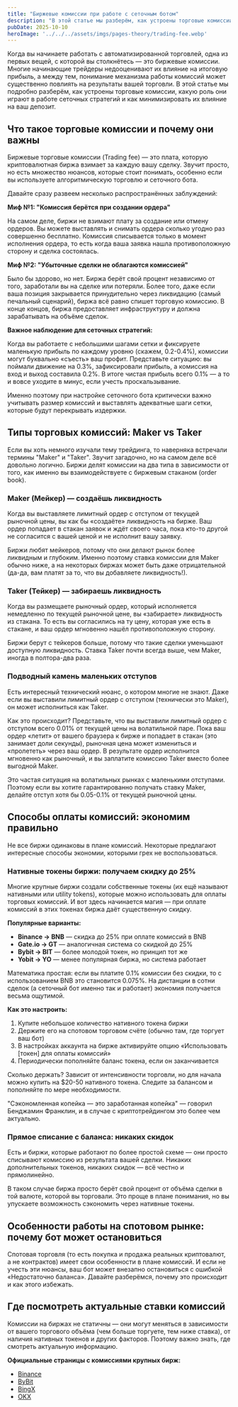 ```yaml
---
title: "Биржевые комиссии при работе с сеточным ботом"
description: "В этой статье мы разберём, как устроены торговые комиссии, какую роль они играют и как минимизировать их влияние"
pubDate: 2025-10-10
heroImage: '../../../assets/imgs/pages-theory/trading-fee.webp'
---
```


<!--{
    "url": "https://help.veles.finance/ru/%d0%b1%d0%b8%d1%80%d0%b6%d0%b5%d0%b2%d1%8b%d0%b5-%d0%ba%d0%be%d0%bc%d0%b8%d1%81%d1%81%d0%b8%d0%b8-%d0%b7%d0%b0-%d1%81%d0%b4%d0%b5%d0%bb%d0%ba%d0%b8/",
    "title": "Биржевые комиссии за сделки — Veles Help Center"
}-->

Когда вы начинаете работать с автоматизированной торговлей, одна из первых вещей, с которой вы столкнётесь — это биржевые комиссии. Многие начинающие трейдеры недооценивают их влияние на итоговую прибыль, а между тем, понимание механизма работы комиссий может существенно повлиять на результаты вашей торговли. В этой статье мы подробно разберём, как устроены торговые комиссии, какую роль они играют в работе сеточных стратегий и как минимизировать их влияние на ваш депозит.

## Что такое торговые комиссии и почему они важны

Биржевые торговые комиссии (Trading fee) — это плата, которую криптовалютная биржа взимает за каждую вашу сделку. Звучит просто, но есть множество нюансов, которые стоит понимать, особенно если вы используете алгоритмическую торговлю и сеточного бота.

Давайте сразу развеем несколько распространённых заблуждений:

**Миф №1: "Комиссия берётся при создании ордера"**

На самом деле, биржи не взимают плату за создание или отмену ордеров. Вы можете выставлять и снимать ордера сколько угодно раз совершенно бесплатно. Комиссия списывается только в момент исполнения ордера, то есть когда ваша заявка нашла противоположную сторону и сделка состоялась.

**Миф №2: "Убыточные сделки не облагаются комиссией"**

Было бы здорово, но нет. Биржа берёт свой процент независимо от того, заработали вы на сделке или потеряли. Более того, даже если ваша позиция закрывается принудительно через ликвидацию (самый печальный сценарий), биржа всё равно спишет торговую комиссию. В конце концов, биржа предоставляет инфраструктуру и должна зарабатывать на объёме сделок.

**Важное наблюдение для сеточных стратегий:**

Когда вы работаете с небольшими шагами сетки и фиксируете маленькую прибыль по каждому уровню (скажем, 0.2-0.4%), комиссии могут буквально «съесть» ваш профит. Представьте ситуацию: вы поймали движение на 0.3%, зафиксировали прибыль, а комиссия на вход и выход составила 0.2%. В итоге чистая прибыль всего 0.1% — а то и вовсе уходите в минус, если учесть проскальзывание.

Именно поэтому при настройке сеточного бота критически важно учитывать размер комиссий и выставлять адекватные шаги сетки, которые будут перекрывать издержки.

## Типы торговых комиссий: Maker vs Taker

Если вы хоть немного изучали тему трейдинга, то наверняка встречали термины "Maker" и "Taker". Звучит загадочно, но на самом деле всё довольно логично. Биржи делят комиссии на два типа в зависимости от того, как именно вы взаимодействуете с биржевым стаканом (order book).

### Maker (Мейкер) — создаёшь ликвидность

Когда вы выставляете лимитный ордер с отступом от текущей рыночной цены, вы как бы «создаёте» ликвидность на бирже. Ваш ордер попадает в стакан заявок и ждёт своего часа, пока кто-то другой не согласится с вашей ценой и не исполнит вашу заявку.

Биржи любят мейкеров, потому что они делают рынок более ликвидным и глубоким. Именно поэтому ставка комиссии для Maker обычно ниже, а на некоторых биржах может быть даже отрицательной (да-да, вам платят за то, что вы добавляете ликвидность!).

### Taker (Тейкер) — забираешь ликвидность

Когда вы размещаете рыночный ордер, который исполняется немедленно по текущей рыночной цене, вы «забираете» ликвидность из стакана. То есть вы согласились на ту цену, которая уже есть в стакане, и ваш ордер мгновенно нашёл противоположную сторону.

Биржи берут с тейкеров больше, потому что такие сделки уменьшают доступную ликвидность. Ставка Taker почти всегда выше, чем Maker, иногда в полтора-два раза.

### Подводный камень маленьких отступов

Есть интересный технический нюанс, о котором многие не знают. Даже если вы выставили лимитный ордер с отступом (технически это Maker), он может исполниться как Taker.

Как это происходит? Представьте, что вы выставили лимитный ордер с отступом всего 0.01% от текущей цены на волатильной паре. Пока ваш ордер «летит» от вашего браузера к бирже и попадает в стакан (это занимает доли секунды), рыночная цена может измениться и «пролететь» через ваш ордер. В результате ордер исполнится мгновенно как рыночный, и вы заплатите комиссию Taker вместо более выгодной Maker.

Это частая ситуация на волатильных рынках с маленькими отступами. Поэтому если вы хотите гарантированно получать ставку Maker, делайте отступ хотя бы 0.05-0.1% от текущей рыночной цены.

<!-- ## Какие типы ордеров использует Craft Trade Bot -->

<!-- Понимание того, какие ордера использует ваш бот, поможет вам правильно оценить издержки на комиссии и оптимизировать настройки стратегии. -->

<!-- ### Лимитные ордера (комиссия Maker) -->

<!-- Это основа работы любого сеточного бота. Лимитные ордера выставляются с отступом от текущей цены и ждут, пока рынок до них дойдёт. Благодаря этому вы платите меньшую комиссию и можете размещать заявки на более выгодных для себя уровнях. -->

<!-- **Craft Trade Bot использует лимитные ордера для:** -->

<!-- - **Уровней торговой сетки** — главная фишка сеточной торговли. Бот расставляет сетку из лимитных ордеров выше и ниже текущей цены, создавая «ловушки» для рыночных колебаний -->
<!-- - **Ордеров тейк-профита** — когда вы фиксируете прибыль с процентным отступом от цены входа -->
<!-- - **Мультитейков** — если вы используете множественные уровни фиксации прибыли, каждый из них выставляется как лимитный ордер -->

<!-- Преимущество лимитных ордеров в том, что вы контролируете цену исполнения и платите минимальную комиссию. Недостаток — нет гарантии, что ордер исполнится, если цена не дойдёт до вашего уровня. -->

<!-- ### Рыночные ордера (комиссия Taker) -->

<!-- Рыночные ордера используются тогда, когда скорость важнее цены. Вы говорите бирже: «Купи/продай прямо сейчас по текущей рыночной цене, мне неважно какой». Такие ордера исполняются мгновенно, но вы платите более высокую комиссию и можете словить проскальзывание на волатильном рынке. -->

<!-- **Craft Trade Bot использует рыночные ордера для:** -->

<!-- - **Экстренного закрытия позиции** — когда вы вручную останавливаете бота или выставили отступ = 0 -->
<!-- - **Стоп-лосс ордеров** — защита от больших убытков должна срабатывать мгновенно -->
<!-- - **Переноса стоп-лосса в безубыток** — когда позиция достигла определённого профита и вы защищаете накопленную прибыль -->
<!-- - **Закрытия по сигналу индикатора** — если стратегия предполагает выход по техническому сигналу, это делается рыночным ордером для гарантии исполнения -->

<!-- Рыночные ордера — это ваша «красная кнопка». Их не должно быть много, но когда они нужны, они должны срабатывать безотказно. -->

## Способы оплаты комиссий: экономим правильно

Не все биржи одинаковы в плане комиссий. Некоторые предлагают интересные способы экономии, которыми грех не воспользоваться.

### Нативные токены биржи: получаем скидку до 25%

Многие крупные биржи создали собственные токены (их ещё называют нативными или utility tokens), которые можно использовать для оплаты торговых комиссий. И вот здесь начинается магия — при оплате комиссий в этих токенах биржа даёт существенную скидку.

**Популярные варианты:**

- **Binance → BNB** — скидка до 25% при оплате комиссий в BNB
- **Gate.io → GT** — аналогичная система со скидкой до 25%
- **Bybit → BIT** — более молодой токен, но принцип тот же
- **Yobit → YO** — менее популярная биржа, но система работает

Математика простая: если вы платите 0.1% комиссии без скидки, то с использованием BNB это становится 0.075%. На дистанции в сотни сделок (а сеточный бот именно так и работает) экономия получается весьма ощутимой.

**Как это настроить:**

1. Купите небольшое количество нативного токена биржи
2. Держите его на спотовом торговом счёте (обычно там, где торгует ваш бот)
3. В настройках аккаунта на бирже активируйте опцию «Использовать [токен] для оплаты комиссий»
4. Периодически пополняйте баланс токена, если он заканчивается

Сколько держать? Зависит от интенсивности торговли, но для начала можно купить на $20-50 нативного токена. Следите за балансом и пополняйте по мере необходимости.

"Сэкономленная копейка — это заработанная копейка" — говорил Бенджамин Франклин, и в случае с криптотрейдингом это более чем актуально.

### Прямое списание с баланса: никаких скидок

Есть и биржи, которые работают по более простой схеме — они просто списывают комиссию из результата вашей сделки. Никаких дополнительных токенов, никаких скидок — всё честно и прямолинейно.

В таком случае биржа просто берёт свой процент от объёма сделки в той валюте, которой вы торговали. Это проще в плане понимания, но вы упускаете возможность сэкономить через нативные токены.

## Особенности работы на спотовом рынке: почему бот может остановиться

Спотовая торговля (то есть покупка и продажа реальных криптовалют, а не контрактов) имеет свои особенности в плане комиссий. И если не учесть эти нюансы, ваш бот может внезапно остановиться с ошибкой «Недостаточно баланса». Давайте разберёмся, почему это происходит и как этого избежать.

<!-- ### Проблема «исчезающего» баланса -->

<!-- Представьте стандартную ситуацию: ваш Craft Trade Bot работает на паре ETH/USDT. Сработал уровень сетки, бот купил 1 ETH за USDT. Всё хорошо, позиция открыта. Но вот тут начинается интересное. -->

<!-- Биржа взимает комиссию в базовой валюте торговой пары. Для пары ETH/USDT базовая валюта — это ETH. То есть комиссия спишется в эфире. -->

<!-- **Что происходит:** -->
<!-- 1. Бот покупает 1 ETH -->
<!-- 2. Биржа списывает комиссию ~0.001 ETH (при ставке 0.1%) -->
<!-- 3. На балансе оказывается 0.999 ETH -->

<!-- Теперь внимание! Когда придёт время закрывать позицию (продавать ETH обратно в USDT), бот попытается продать ровно 1 ETH — потому что именно столько он покупал по логике своей работы. -->

<!-- Но у вас же только 0.999 ETH! Не хватает 0.001 ETH. -->

<!-- Результат: бот выдаёт ошибку «Insufficient balance» (недостаточно баланса) и останавливается. Позиция зависает в открытом состоянии, бот не может её закрыть автоматически. -->

<!-- Неприятная ситуация, особенно если вы не следите за ботом онлайн 24/7. А если учесть, что сеточный бот совершает десятки и сотни сделок, эта проблема будет возникать регулярно. -->

<!-- ### Решение: создайте резервный фонд -->

<!-- Решение на самом деле простое и очевидное — нужно заранее купить небольшой запас торгуемой криптовалюты и держать его на балансе отдельно от торговли. -->

<!-- **Пошаговая инструкция:** -->

<!-- 1. **Рассчитайте размер резерва**   -->
   <!-- Минимум 0.3-0.5% от размера депозита бота. Если бот торгует депозитом в $1000, купите криптовалюты на $3-5. Лучше взять с запасом — 0.5-1% от депозита, чтобы хватило надолго. -->

<!-- 2. **Купите актив заранее**   -->
   <!-- Перед запуском бота купите нужное количество базовой валюты пары. Для ETH/USDT купите немного ETH, для BTC/USDT — немного BTC и так далее. -->

<!-- 3. **Не трогайте этот резерв**   -->
   <!-- Это важно! Резерв не участвует в торговле, он просто лежит на балансе. Когда бот будет покупать и продавать, комиссии будут списываться из этого запаса, и бот сможет спокойно закрывать позиции. -->

<!-- 4. **Пополняйте по мере необходимости**   -->
   <!-- Если бот работает долго и активно, резерв постепенно уменьшается. Следите за балансом и периодически пополняйте запас. -->

<!-- Эти несколько долларов резерва избавят вас от головной боли и внезапных остановок бота. Поверьте, оно того стоит. -->

<!-- ### Проблема накопления «пыли» -->

<!-- Есть ещё один технический нюанс работы на споте, который может показаться незначительным, но на длинной дистанции становится заметным. Это так называемая «пыль» (dust) — мелкие остатки криптовалюты, которые невозможно продать. -->

<!-- Дело в том, что биржи устанавливают ограничения на точность объёмов ордеров. Для большинства пар это 4 знака после запятой. То есть вы можете продать 0.0001 BTC, но не можете продать 0.00001 BTC — биржа просто не примет такой ордер. -->

<!-- **Как формируется пыль:** -->

<!-- 1. Бот покупает 0.01 ETH -->
<!-- 2. Комиссия списывается: 0.00001 ETH -->
<!-- 3. На балансе: 0.00999 ETH -->
<!-- 4. Бот продаёт максимум возможный объём: 0.0099 ETH (4 знака) -->
<!-- 5. Остаётся: 0.00009 ETH -->

<!-- Эти 0.00009 ETH — и есть пыль. Они лежат на балансе, но продать их напрямую невозможно. После каждой сделки такая пыль накапливается. -->

<!-- **Что делать с пылью:** -->

<!-- - **Копить до значимой суммы** — если бот работает долго, пыль может накопиться до объёма, который уже можно продать -->
<!-- - **Конвертировать в нативный токен** — большинство бирж предлагают специальную функцию конвертации мелких остатков (dust conversion). На Binance это конвертация в BNB, на Bybit — в BIT. Обычно это делается несколькими кликами в интерфейсе биржи -->
<!-- - **Просто не обращать внимания** — если суммы совсем мизерные ($0.1-0.5), можно просто не забивать голову -->

<!-- В профиле Craft Trade Bot вы можете видеть статистику накопленной пыли на странице статистики — это помогает держать руку на пульсе и понимать, сколько средств "заморожено" в остатках. -->

<!-- ## Торговля в LONG vs SHORT: разница в подходе к комиссиям -->

<!-- Направление вашей торговли (покупка с расчётом на рост или продажа с расчётом на падение) существенно влияет на то, как комиссии взаимодействуют с вашим балансом. -->

<!-- ### LONG позиции: покупаем актив в ожидании роста -->

<!-- Когда вы торгуете в лонг на споте, бот покупает криптовалюту (например, ETH), держит её, а потом продаёт дороже. Именно в этом направлении проявляются все те проблемы с балансом и пылью, о которых мы говорили выше. -->

<!-- **Особенности LONG торговли:** -->
<!-- - Комиссия списывается в базовой валюте (ETH, BTC и т.д.) -->
<!-- - **Обязательно нужен резервный запас** криптовалюты -->
<!-- - Накапливается пыль после каждого цикла покупки-продажи -->
<!-- - Требует чуть больше внимания к балансам -->

<!-- **Пример:**   -->
<!-- Бот покупает 1 ETH. Комиссия ~0.001 ETH. Вы получаете 0.999 ETH на баланс. Потом ETH дорожает, бот продаёт. Комиссия при продаже списывается уже в USDT, это не проблема. Но при покупке нужно было иметь запас ETH. -->

<!-- ### SHORT позиции: продаём актив в ожидании падения -->

<!-- Торговля в шорт на споте означает, что бот сначала продаёт криптовалюту (которая уже есть у вас или была куплена заранее), а потом выкупает её обратно дешевле, фиксируя разницу. -->

<!-- В шорт-торговле проблема с недостатком баланса проявляется гораздо реже, а чаще вообще не возникает. Почему? -->

<!-- **Особенности SHORT торговли:** -->
<!-- - Комиссия списывается в котируемой валюте (USDT, BUSD и т.д.) -->
<!-- - Процент профита обычно с лихвой перекрывает комиссии -->
<!-- - Практически не возникает проблем с балансом -->
<!-- - Пыль не накапливается в базовой валюте -->

<!-- **Пример:**   -->
<!-- Бот продаёт 1 ETH по цене 2000 USDT. Получает 1998 USDT (минус 2 USDT комиссия). Когда приходит время выкупать обратно при падении на 0.5%, целевая цена будет около 1990 USDT. При покупке 1 ETH за 1990 USDT комиссия составит ~2 USDT, и у вас останется запас около 6 USDT. Средств достаточно, проблем нет. -->

<!-- **Тем не менее**, даже для шорт-торговли рекомендуется иметь небольшой запас стейблкоинов помимо основного депозита — на всякий случай, для подстраховки. -->

<!-- ## Комиссия за финансирование: фьючерсная «подписка» -->

<!-- Если вы торгуете на фьючерсном рынке (perpetual futures), то помимо торговых комиссий за сделки, вас ждёт ещё один вид издержек — funding fee, или комиссия за финансирование. -->

<!-- **Что это такое:**   -->
<!-- Funding fee — это периодические платежи между лонговыми и шортовыми позициями, которые помогают удерживать цену фьючерса близко к спотовой цене базового актива. Это своего рода «арендная плата» за удержание позиции. -->

<!-- **Как это работает:** -->
<!-- - Комиссия начисляется каждые 4-8 часов (зависит от биржи) -->
<!-- - Ставка постоянно меняется в зависимости от рыночных условий -->
<!-- - Если funding положительный — лонги платят шортам -->
<!-- - Если funding отрицательный — шорты платят лонгам -->

<!-- **Важные моменты для сеточной торговли:** -->

<!-- 1. **Funding может работать на вас или против вас**   -->
   <!-- На бычьем рынке funding обычно положительный, и если вы в лонге, придётся платить. На медвежьем — наоборот, вам могут платить за удержание шорта. -->

<!-- 2. **Частые начисления**   -->
   <!-- Если ваша позиция открыта долго, funding списывается многократно. Это может съесть значительную часть прибыли на боковом рынке. -->

<!-- 3. **Учитывается в PnL**   -->
   <!-- Все списанные и начисленные funding отображаются в «Реализованном PnL» вашей позиции. Не пугайтесь, если там видите множество мелких списаний — это нормально. -->

<!-- **Где смотреть текущий funding:**   -->
<!-- На всех крупных биржах ставка funding отображается на странице торговой пары. Обычно это указано как процент (например, 0.01% или -0.005%) и время до следующего начисления. -->

<!-- Для краткосрочных сеточных стратегий funding обычно не критичен — позиции закрываются быстро, и вы просто не успеваете «поймать» много начислений. Но если стратегия предполагает удержание позиций по несколько дней — стоит держать funding в голове. -->

<!-- ## Влияние комиссий на сеточную стратегию: критический фактор -->

<!-- Теперь, когда мы разобрали все виды комиссий, давайте поговорим о том, почему это особенно важно именно для сеточной торговли. -->

<!-- Сеточная стратегия работает на большом количестве мелких сделок. Это её суть — поймать множество небольших колебаний цены и заработать на каждом. Один уровень сетки принёс 0.3% профита, второй — ещё 0.4%, третий — 0.5%, и так далее. В сумме за день может накопиться приличный результат. -->

<!-- Но вот проблема: каждая сделка облагается комиссией. И если на одной-двух сделках в день это незаметно, то на 50-100 сделках в день комиссии превращаются в серьёзную статью расходов. -->

<!-- **Давайте посчитаем:** -->
<!-- - Комиссия на вход: 0.1% (Maker) -->
<!-- - Комиссия на выход: 0.1% (Maker) -->
<!-- - Итого на один цикл: 0.2% -->
<!-- - 100 сделок в день: 0.2% × 100 = 20% от оборота! -->

<!-- Конечно, это 20% от оборота, а не от депозита, но всё равно впечатляет. Если ваш депозит $1000, а дневной оборот $5000 (вполне реально для активного сеточного бота), то комиссии составят $100 в день. За месяц это $3000 комиссий! -->

<!-- **Практические выводы для настройки бота:** -->

<!-- 1. **Шаг сетки должен перекрывать двойную комиссию**   -->
   <!-- Если комиссия 0.1%, минимальный шаг сетки должен быть хотя бы 0.3-0.4%, чтобы после вычета комиссий на вход и выход оставалась чистая прибыль. -->

<!-- 2. **Используйте лимитные ордера где возможно**   -->
   <!-- Ставка Maker может быть в 2 раза ниже Taker. На дистанции это огромная разница. Craft Trade Bot по умолчанию использует лимитные ордера для сетки — это правильно. -->

<!-- 3. **Активируйте скидки через нативные токены**   -->
   <!-- 25% скидка — это не мелочь. В примере выше это превращает $3000 комиссий в $2250. Экономия $750 в месяц! -->

<!-- 4. **Не гонитесь за слишком частыми сделками**   -->
   <!-- Иногда лучше поставить более широкую сетку и реже закрывать позиции, но с бОльшим профитом на сделку. Качество важнее количества. -->

<!-- 5. **Мониторьте статистику**   -->
   <!-- Craft Trade Bot показывает сумму уплаченных комиссий. Регулярно смотрите эту цифру и соотносите с общей прибылью. Если комиссии съедают больше 30-40% прибыли — пора пересматривать настройки. -->

## Где посмотреть актуальные ставки комиссий

Комиссии на биржах не статичны — они могут меняться в зависимости от вашего торгового объёма (чем больше торгуете, тем ниже ставка), от наличия нативных токенов и других факторов. Поэтому важно знать, где смотреть актуальную информацию.

**Официальные страницы с комиссиями крупных бирж:**

- [Binance](https://www.binance.com/ru/fee/schedule)
- [ByBit](https://www.bybit.com/en/announcement-info/fee-rate/)
- [BingX](https://bingx.com/ru-ru/support/costs)
- [OKX](https://www.okx.com/ru/fees)
